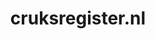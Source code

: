 ---
layout: post
title:  "cruksregister.nl"
internal_url:  "/dutchgov/cruksregister.nl.html"
subdomains_count: 4
all_subdomains_count: 8
urls_count: 4
ssl_rank: 0
http_rank: 73.75
url_link: /data/cruksregister.nl/urls.txt
all_subdomains_link: /data/cruksregister.nl/all_subdomains.txt
subdomains_link: /data/cruksregister.nl/subdomains.txt
categories: dutchgov
---